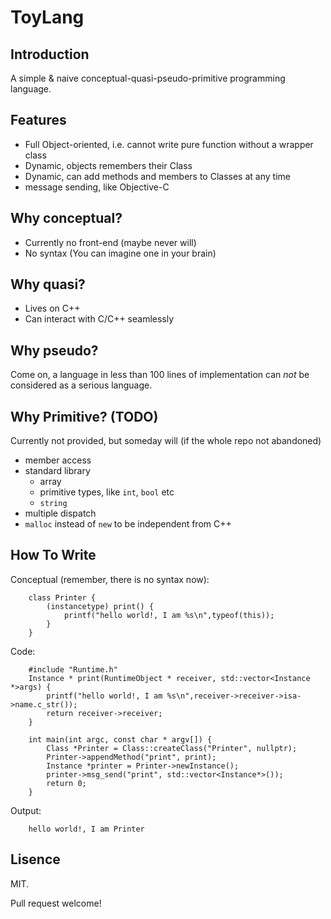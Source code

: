 # ToyLang

## Introduction

A simple &amp; naive conceptual-quasi-pseudo-primitive programming language.

## Features

- Full Object-oriented, i.e. cannot write pure function without a wrapper class
- Dynamic, objects remembers their Class
- Dynamic, can add methods and members to Classes at any time
- message sending, like Objective-C

## Why conceptual?

- Currently no front-end (maybe never will)
- No syntax (You can imagine one in your brain)

## Why quasi?

- Lives on C++
- Can interact with C/C++ seamlessly

## Why pseudo?

Come on, a language in less than 100 lines of implementation can *not* be considered as a serious language.

## Why Primitive? (TODO)

Currently not provided, but someday will (if the whole repo not abandoned)

- member access
- standard library
	- array
	- primitive types, like `int`, `bool` etc
	- `string`
- multiple dispatch
- `malloc` instead of `new` to be independent from C++

## How To Write

Conceptual (remember, there is no syntax now):

		class Printer {
			(instancetype) print() {
				printf("hello world!, I am %s\n",typeof(this));
			}
		}

Code:
	
		#include "Runtime.h"
		Instance * print(RuntimeObject * receiver, std::vector<Instance *>args) {
		    printf("hello world!, I am %s\n",receiver->receiver->isa->name.c_str());
		    return receiver->receiver;
		}

		int main(int argc, const char * argv[]) {
		    Class *Printer = Class::createClass("Printer", nullptr);
		    Printer->appendMethod("print", print);
		    Instance *printer = Printer->newInstance();
		    printer->msg_send("print", std::vector<Instance*>());
		    return 0;
		}

Output:

		hello world!, I am Printer


## Lisence

MIT.

Pull request welcome!











